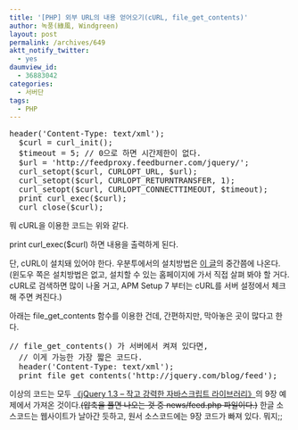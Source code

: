```yaml
---
title: '[PHP] 외부 URL의 내용 얻어오기(cURL, file_get_contents)'
author: 녹풍(綠風, Windgreen)
layout: post
permalink: /archives/649
aktt_notify_twitter:
  - yes
daumview_id:
  - 36883042
categories:
  - 서버단
tags:
  - PHP
---
```

<pre class="brush: php">header(&#039;Content-Type: text/xml&#039;);
  $curl = curl_init();
  $timeout = 5; // 0으로 하면 시간제한이 없다.
  $url = &#039;http://feedproxy.feedburner.com/jquery/&#039;;
  curl_setopt($curl, CURLOPT_URL, $url);
  curl_setopt($curl, CURLOPT_RETURNTRANSFER, 1);
  curl_setopt($curl, CURLOPT_CONNECTTIMEOUT, $timeout);
  print curl_exec($curl);
  curl_close($curl);</pre>

뭐 cURL을 이용한 코드는 위와 같다.

print curl_exec($curl) 하면 내용을 출력하게 된다.

단, cURL이 설치돼 있어야 한다. 우분투에서의 설치방법은 <a href="http://mytory.textcube.com/entry/PHP-%EA%B5%AC%EA%B8%80-%EC%95%84%EB%82%A0%EB%A6%AC%ED%8B%B1%EC%8A%A4-%ED%86%B5%EA%B3%84-%EA%B7%B8%EB%9E%98%ED%94%84%EB%A5%BC-%ED%99%88%ED%8E%98%EC%9D%B4%EC%A7%80%EC%97%90-%EB%8B%AC%EA%B8%B0" target="_blank">이 글</a>의 중간쯤에 나온다.(윈도우 쪽은 설치방법은 없고, 설치할 수 있는 홈페이지에 가서 직접 살펴 봐야 할 거다. cURL로 검색하면 많이 나올 거고, APM Setup 7 부터는 cURL를 서버 설정에서 체크해 주면 켜진다.)

아래는 file\_get\_contents 함수를 이용한 건데, 간편하지만, 막아놓은 곳이 많다고 한다.

<pre class="brush: php">// file_get_contents() 가 서버에서 켜져 있다면, 
  // 이게 가능한 가장 짧은 코드다.
  header(&#039;Content-Type: text/xml&#039;);
  print file_get_contents(&#039;http://jquery.com/blog/feed&#039;);</pre>

이상의 코드는 모두 <a href="http://wikimain.cafe24.com/wiki/Wiki.jsp?page=Jquery13" target="_blank">《jQuery 1.3 &#8211; 작고 강력한 자바스크립트 라이브러리》</a>의 9장 예제에서 가져온 것이다.<del>(압축을 풀면 나오는 것 중 news/feed.php 파일이다.)</del> 한글 소스코드는 웹사이트가 날아간 듯하고, 원서 소스코드에는 9장 코드가 빠져 있다. 뭐지;;